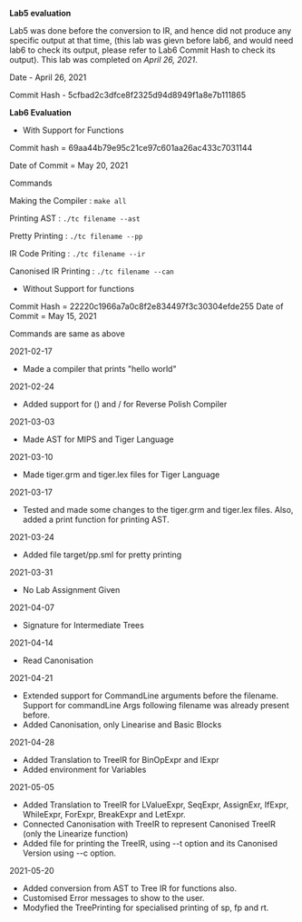 **Lab5 evaluation**

Lab5 was done before the conversion to IR, and hence did not produce any specific output at that time, (this lab was gievn before lab6, and would need lab6 to check its output, please refer to Lab6 Commit Hash to check its output). 
This lab was completed on *April 26, 2021*.

Date - April 26, 2021

Commit Hash - 5cfbad2c3dfce8f2325d94d8949f1a8e7b111865


**Lab6 Evaluation**

- With Support for Functions

Commit hash = 69aa44b79e95c21ce97c601aa26ac433c7031144

Date of Commit = May 20, 2021


Commands

Making the Compiler   : ```make all```

Printing AST          : ```./tc filename --ast```

Pretty Printing       : ```./tc filename --pp```

IR Code Priting       : ```./tc filename --ir```

Canonised IR Printing : ```./tc filename --can```


- Without Support for functions

Commit Hash = 22220c1966a7a0c8f2e834497f3c30304efde255
Date of Commit = May 15, 2021

Commands are same as above



2021-02-17
- Made a compiler that prints "hello world"

2021-02-24
- Added support for () and / for Reverse Polish Compiler

2021-03-03
- Made AST for MIPS and Tiger Language

2021-03-10
- Made tiger.grm and tiger.lex files for Tiger Language

2021-03-17
- Tested and made some changes to the tiger.grm and tiger.lex files. Also, added a print function for printing AST.

2021-03-24
- Added file target/pp.sml for pretty printing

2021-03-31
- No Lab Assignment Given

2021-04-07
- Signature for Intermediate Trees

2021-04-14
- Read Canonisation

2021-04-21
- Extended support for CommandLine arguments before the filename. Support for commandLine Args following filename was already present before.
- Added Canonisation, only Linearise and Basic Blocks

2021-04-28
- Added Translation to TreeIR for BinOpExpr and IExpr
- Added environment for Variables

2021-05-05
- Added Translation to TreeIR for LValueExpr, SeqExpr, AssignExr, IfExpr, WhileExpr, ForExpr, BreakExpr and LetExpr.
- Connected Canonisation with TreeIR to represent Canonised TreeIR (only the Linearize function)
- Added file for printing the TreeIR, using --t option and its Canonised Version using --c option.

2021-05-20
- Added conversion from AST to Tree IR for functions also.
- Customised Error messages to show to the user.
- Modyfied the TreePrinting for specialised printing of sp, fp and rt.